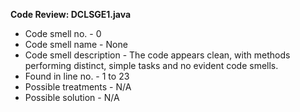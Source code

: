 **Code Review: DCLSGE1.java**
- Code smell no. - 0
- Code smell name - None
- Code smell description - The code appears clean, with methods performing distinct, simple tasks and no evident code smells.
- Found in line no. - 1 to 23
- Possible treatments - N/A
- Possible solution - N/A